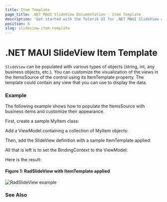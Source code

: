 ```yaml
---
title: Item Template
page_title: .NET MAUI SlideView Documentation - Item Template
description: "Get started with the Telerik UI for .NET MAUI SlideView control and add the control to your .NET MAUI project."
position: 6
slug: slideview-item-template
---
```


# .NET MAUI SlideView Item Template

`SlideView` can be populated with various types of objects (string, int, any business objects, etc.). You can customize the visualization of the views in the ItemsSource of the control using its ItemTemplate property. The template could contain any view that you can use to display the data.

### Еxample

The following example shows how to populate the ItemsSource with business items and customize their appearance.

First, create a sample MyItem class: 

<snippet id='' />

Add a ViewModel containing a collection of MyItem objects:

<snippet id='' />

Then, add the SlideView definition with a sample ItemTemplate applied:

<snippet id='' />

All that is left is to set the BindingContext to the ViewModel:

<snippet id='' />

Here is the result:
	
#### Figure 1: RadSlideView with ItemTemplate applied
![RadSlideView example](images)

### See Also
